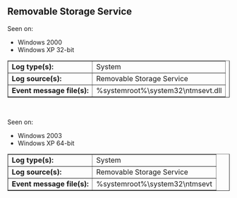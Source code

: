 ## Removable Storage Service

Seen on:
* Windows 2000
* Windows XP 32-bit

<table border="1" class="docutils">
  <tbody>
    <tr>
      <td><b>Log type(s):</b></td>
      <td>System</td>
    </tr>
    <tr>
      <td><b>Log source(s):</b></td>
      <td>Removable Storage Service</td>
    </tr>
    <tr>
      <td><b>Event message file(s):</b></td>
      <td>%systemroot%\system32\ntmsevt.dll</td>
    </tr>
  </tbody>
</table>

&nbsp;

Seen on:
* Windows 2003
* Windows XP 64-bit

<table border="1" class="docutils">
  <tbody>
    <tr>
      <td><b>Log type(s):</b></td>
      <td>System</td>
    </tr>
    <tr>
      <td><b>Log source(s):</b></td>
      <td>Removable Storage Service</td>
    </tr>
    <tr>
      <td><b>Event message file(s):</b></td>
      <td>%systemroot%\system32\ntmsevt</td>
    </tr>
  </tbody>
</table>

&nbsp;

